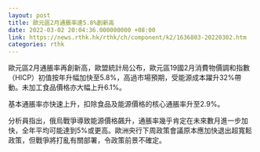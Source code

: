 ```yaml
---
layout: post
title: 歐元區2月通脹率達5.8%創新高
date: 2022-03-02 20:04:36.000000000 +08:00
link: https://news.rthk.hk/rthk/ch/component/k2/1636803-20220302.htm
categories: rthk
---
```


歐元區2月通脹率再創新高，歐盟統計局公布，歐元區19國2月消費物價調和指數（HICP）初值按年升幅加快至5.8%，高過市場預期，受能源成本躍升32%帶動。未加工食品價格亦大幅上升6.1%。

基本通脹率亦快速上升，扣除食品及能源價格的核心通脹率升至2.9%。

分析員指出，俄烏戰爭導致能源價格飆升，通脹率幾乎肯定在未來數月進一步加快，全年平均可能達到5%或更高。歐洲央行下周政策會議原本應加快退出超寬鬆政策，但戰爭將打亂有關部署，令政策前景不確定。
